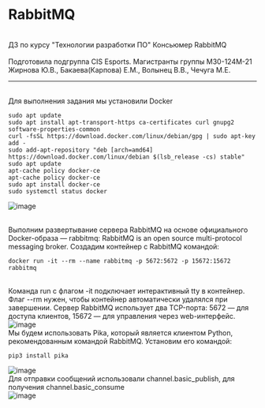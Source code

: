 # RabbitMQ
<br/>ДЗ по курсу "Технологии разработки ПО" Консьюмер RabbitMQ </br> 
<br/> Подготовила подгруппа CIS Esports. Магистранты группы М30-124М-21 Жирнова Ю.В., Бакаева(Карпова) Е.М., Волынец В.В., Чечуга М.Е.</br> 
____
<br/> Для выполнения задания мы установили Docker </br>
```
sudo apt update
sudo apt install apt-transport-https ca-certificates curl gnupg2 software-properties-common
curl -fsSL https://download.docker.com/linux/debian/gpg | sudo apt-key add -
sudo add-apt-repository "deb [arch=amd64] https://download.docker.com/linux/debian $(lsb_release -cs) stable"
sudo apt update
apt-cache policy docker-ce
apt-cache policy docker-ce
sudo apt install docker-ce
sudo systemctl status docker
```
![image](https://sun9-87.userapi.com/impg/dXb_ZVuA50yOYttGO9jhAVzmQx-kaj7VgGrPug/sWVWx2RPTTI.jpg?size=745x237&quality=96&sign=e6e6b76ea8b16b5f53c1ecf40e2c2214&type=album)

<br/> Выполним развертывание сервера RabbitMQ на основе официального Docker-образа — rabbitmq: RabbitMQ is an open source multi-protocol messaging broker. Создадим контейнер с RabbitMQ командой: </br>
```
docker run -it --rm --name rabbitmq -p 5672:5672 -p 15672:15672 rabbitmq
```
<br/> Команда run с флагом -it подключает интерактивный tty в контейнер. Флаг --rm нужен, чтобы контейнер автоматически удалялся при завершении. Сервер RabbitMQ использует два TCP-порта: 5672 — для доступа клиентов, 15672 — для управления через web-интерфейс. </br>
![image](https://sun9-63.userapi.com/impg/C0u0wOKGHRgo9VDjBBDMxCD_cMbpc0PDQSVg3Q/h-nUvulPdRg.jpg?size=1523x402&quality=96&sign=56652d4c4bed0608f89d2fa45a6fa7c6&type=album)
<br/> Мы будем использовать Pika, который является клиентом Python, рекомендованным командой RabbitMQ. Установим его командой: </br>
```
pip3 install pika
```
![image](https://sun9-72.userapi.com/impg/hbFaAq8FZXmZtAJtD9bhvfx--0HYIK8eG974TQ/-Pwv5jCMTQs.jpg?size=519x100&quality=96&sign=ad7a34b050bfcf73ec1817a06356e068&type=album)
<br/> Для отправки сообщений использовали channel.basic_publish, для получения channel.basic_consume </br>
![image](https://sun9-83.userapi.com/impg/YKxrvnVVNhu2uxjhfU5xHAFsw-RcIKqvpm_itA/N2C8xrPPlj8.jpg?size=1904x347&quality=96&sign=13b9d4e2bf65775e455f9f168b627310&type=album)
